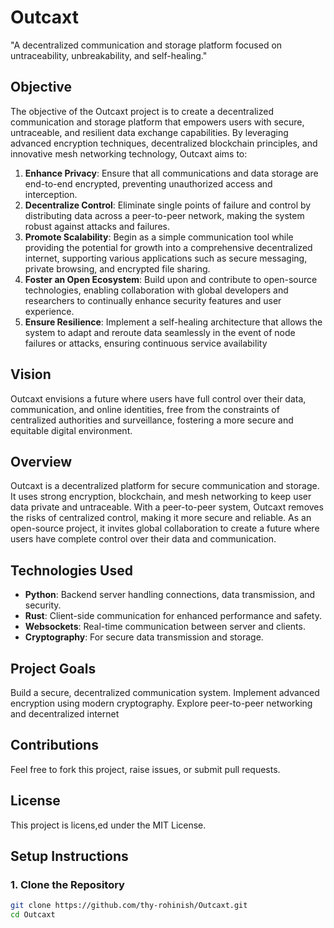 # Outcaxt
"A decentralized communication and storage platform focused on untraceability, unbreakability, and self-healing."


## Objective
The objective of the Outcaxt project is to create a decentralized communication and storage platform that empowers users with secure, untraceable, and resilient data exchange capabilities. By leveraging advanced encryption techniques, decentralized blockchain principles, and innovative mesh networking technology, Outcaxt aims to:

1. **Enhance Privacy**: Ensure that all communications and data storage are end-to-end encrypted, preventing unauthorized access and interception.
2. **Decentralize Control**: Eliminate single points of failure and control by distributing data across a peer-to-peer network, making the system robust against attacks and failures.
3. **Promote Scalability**: Begin as a simple communication tool while providing the potential for growth into a comprehensive decentralized internet, supporting various applications such as secure messaging, private browsing, and encrypted file sharing.
4. **Foster an Open Ecosystem**: Build upon and contribute to open-source technologies, enabling collaboration with global developers and researchers to continually enhance security features and user experience.
5. **Ensure Resilience**: Implement a self-healing architecture that allows the system to adapt and reroute data seamlessly in the event of node failures or attacks, ensuring continuous service availability

## Vision
Outcaxt envisions a future where users have full control over their data, communication, and online identities, free from the constraints of centralized authorities and surveillance, fostering a more secure and equitable digital environment.

## Overview
Outcaxt is a decentralized platform for secure communication and storage. It uses strong encryption, blockchain, and mesh networking to keep user data private and untraceable. With a peer-to-peer system, Outcaxt removes the risks of centralized control, making it more secure and reliable. As an open-source project, it invites global collaboration to create a future where users have complete control over their data and communication.


## Technologies Used
- **Python**: Backend server handling connections, data transmission, and security.
- **Rust**: Client-side communication for enhanced performance and safety.
- **Websockets**: Real-time communication between server and clients.
- **Cryptography**: For secure data transmission and storage.


## Project Goals
Build a secure, decentralized communication system.
Implement advanced encryption using modern cryptography.
Explore peer-to-peer networking and decentralized internet


## Contributions
Feel free to fork this project, raise issues, or submit pull requests.


## License
This project is licens,ed under the MIT License.


## Setup Instructions

### 1. Clone the Repository

```bash
git clone https://github.com/thy-rohinish/Outcaxt.git
cd Outcaxt

